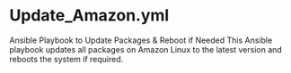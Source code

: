 # Update_Amazon.yml
Ansible Playbook to Update Packages &amp; Reboot if Needed This Ansible playbook updates all packages on Amazon Linux to the latest version and reboots the system if required.
